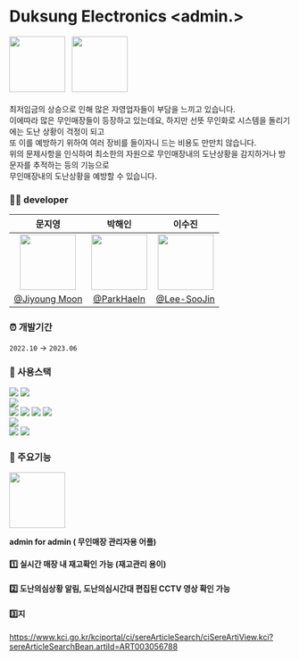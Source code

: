 # Duksung Electronics <admin.>

<img src="https://github.com/DuksungElectronics/DuksungElectronics/assets/75514808/abdd5716-d83d-4597-a37c-1760dd4e1603.png" width="100"> <span margin-right="1000">&nbsp;</span>
<img src="https://github.com/DuksungElectronics/DuksungElectronics/assets/75514808/4df940d1-ed35-485a-b764-190c4436353c.png" width="100">
</br></br>
최저임금의 상승으로 인해 많은 자영업자들이 부담을 느끼고 있습니다.</br>
이에따라 많은 무인매장들이 등장하고 있는데요, 하지만 선뜻 무인화로 시스템을 돌리기에는 도난 상황이 걱정이 되고</br> 또 이를 예방하기 위하여 여러 장비를 들이자니 드는 비용도 만만치 않습니다. </br>
위의 문제사항을 인식하여 최소한의 자원으로 무인매장내의 도난상황을 감지하거나 방문자를 추적하는 등의 기능으로</br> 무인매장내의 도난상황을 예방할 수 있습니다.

### 👩‍💻 developer
|문지영|박해인|이수진|
|:---:|:---:|:---:|
| <img src="https://github.com/femmefatalehaein/Chatbot_Project/assets/75514808/f7c1133c-f215-4d49-979b-182243ba1a5c.png" width="100">  | <img src="https://github.com/femmefatalehaein/Chatbot_Project/assets/75514808/21003d9d-b0ff-442d-b551-acbc49ac1287.png" width="100">|<img src="https://github.com/femmefatalehaein/Chatbot_Project/assets/75514808/7b141bdf-432e-4fef-9288-9dbfedd1fdf9.png" width="100">    |
|[@Jiyoung Moon](https://github.com/moon0900) |[@ParkHaeIn](https://github.com/femmefatalehaein) |[@Lee-SooJin](https://github.com/Soojin-Lee-01) |

### ⏰ 개발기간
` 2022.10 ` → ` 2023.06 `

### 🔧 사용스택
<img src="https://img.shields.io/badge/python-3776AB?style=for-the-badge&logo=python&logoColor=white"> <img src="https://img.shields.io/badge/java-orange?style=for-the-badge&logo=java"></br>
<img src="https://img.shields.io/badge/opencv-5C3EE8?style=for-the-badge&logo=opencv"></br>
<img src="https://img.shields.io/badge/androidstudio-3DDC84?style=for-the-badge&logo=androidstudio&logoColor=white">
<img src="https://img.shields.io/badge/spring boot-6DB33F?style=for-the-badge&logo=springboot&logoColor=white">
<img src="https://img.shields.io/badge/firebase-FFCA28?style=for-the-badge&logo=firebase&logoColor=white">
<img src="https://img.shields.io/badge/flask-000000?style=for-the-badge&logo=flask"></br>
<img src="https://img.shields.io/badge/mysql-4479A1?style=for-the-badge&logo=mysql&logoColor=white"></br>
<img src="https://img.shields.io/badge/raspberrypi-A22846?style=for-the-badge&logo=raspberrypi&logoColor=white">
<img src="https://img.shields.io/badge/tensorflow Lite-FF6F00?style=for-the-badge&logo=tensorflow&logoColor=white">

### 🔽 주요기능
<img src="https://github.com/DuksungElectronics/DuksungElectronics/assets/75514808/4df940d1-ed35-485a-b764-190c4436353c.png" width="100">

**admin for admin ( 무인매장 관리자용 어플)**
#### 1️⃣ 실시간 매장 내 재고확인 가능 (재고관리 용이)</br>
#### 2️⃣ 도난의심상황 알림, 도난의심시간대 편집된 CCTV 영상 확인 가능 </br>
#### 3️⃣지
https://www.kci.go.kr/kciportal/ci/sereArticleSearch/ciSereArtiView.kci?sereArticleSearchBean.artiId=ART003056788
 
